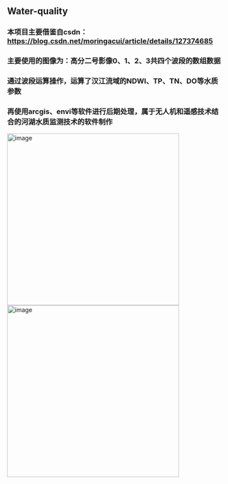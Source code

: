 ## Water-quality
### 本项目主要借鉴自csdn：https://blog.csdn.net/moringacui/article/details/127374685
###      主要使用的图像为：高分二号影像0、1、2、3共四个波段的数组数据
###      通过波段运算操作，运算了汉江流域的NDWI、TP、TN、DO等水质参数
###      再使用arcgis、envi等软件进行后期处理，属于无人机和遥感技术结合的河湖水质监测技术的软件制作
<img width="400" alt="image" src="https://github.com/fashionfu/GF-2-water-quality-parameter/assets/145452598/4af2f7c8-10a7-4df5-aef4-acc86c1b3f8a">
<img width="400" alt="image" src="https://github.com/fashionfu/GF-2-water-quality-parameter/assets/145452598/e0566d66-8ada-4906-95bd-732ca7f1e506">

